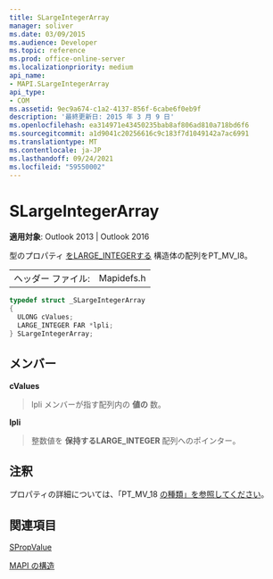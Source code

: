 ```yaml
---
title: SLargeIntegerArray
manager: soliver
ms.date: 03/09/2015
ms.audience: Developer
ms.topic: reference
ms.prod: office-online-server
ms.localizationpriority: medium
api_name:
- MAPI.SLargeIntegerArray
api_type:
- COM
ms.assetid: 9ec9a674-c1a2-4137-856f-6cabe6f0eb9f
description: '最終更新日: 2015 年 3 月 9 日'
ms.openlocfilehash: ea314971e43450235bab8af806ad810a718bd6f6
ms.sourcegitcommit: a1d9041c20256616c9c183f7d1049142a7ac6991
ms.translationtype: MT
ms.contentlocale: ja-JP
ms.lasthandoff: 09/24/2021
ms.locfileid: "59550002"
---
```

# <a name="slargeintegerarray"></a>SLargeIntegerArray

  
  
**適用対象**: Outlook 2013 | Outlook 2016 
  
型のプロパティ [をLARGE_INTEGERする](https://go.microsoft.com/fwlink/?LinkId=132130) 構造体の配列をPT_MV_I8。 
  
|||
|:-----|:-----|
|ヘッダー ファイル:  <br/> |Mapidefs.h  <br/> |
   
```cpp
typedef struct _SLargeIntegerArray
{
  ULONG cValues;
  LARGE_INTEGER FAR *lpli;
} SLargeIntegerArray;

```

## <a name="members"></a>メンバー

 **cValues**
  
> lpli メンバーが指す配列内の **値の** 数。 
    
 **lpli**
  
> 整数値を **保持するLARGE_INTEGER** 配列へのポインター。 
    
## <a name="remarks"></a>注釈

プロパティの詳細については、「PT_MV_18 [の種類」を参照してください](property-types.md)。
  
## <a name="see-also"></a>関連項目



[SPropValue](spropvalue.md)


[MAPI の構造](mapi-structures.md)

